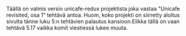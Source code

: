 Täällä on valmis versio unicafe-redux projektista joka vastaa "Unicafe revisited, osa 1" tehtävä antoa. Huom, koko projekti on siirretty aloitus sivulta tänne luku 5:n tehtävien palautus kansioon.Elikka tällä on vaan tehtävä 5.17 vaikka komit viestiessä lukee muuta.
